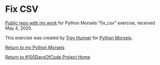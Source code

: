 # Fix CSV

[Public repo with my work](https://github.com/mUtterberg/python_morsels/tree/master/fix_csv/) for Python Morsels "fix_csv" exercise, received May 4, 2020.

This exercise was created by [Trey Hunner](https://treyhunner.com/) for [Python Morsels](https://try.pythonmorsels.com/).

[Return to my Python Morsels](https://mutterberg.github.io/python_morsels)

[Return to #100DaysOfCode Project Home](https://mutterberg.github.io)
